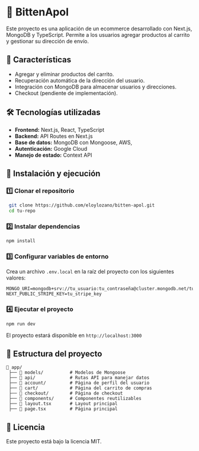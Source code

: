 # 🛒 BittenApol

Este proyecto es una aplicación de un ecommerce desarrollado con Next.js, MongoDB y TypeScript. Permite a los usuarios agregar productos al carrito y gestionar su dirección de envío.

## 📌 Características
- Agregar y eliminar productos del carrito.
- Recuperación automática de la dirección del usuario.
- Integración con MongoDB para almacenar usuarios y direcciones.
- Checkout (pendiente de implementación).

## 🛠️ Tecnologías utilizadas
- **Frontend:** Next.js, React, TypeScript
- **Backend:** API Routes en Next.js
- **Base de datos:** MongoDB con Mongoose, AWS, 
- **Autenticación:** Google Cloud
- **Manejo de estado:** Context API

## 🚀 Instalación y ejecución
### 1️⃣ Clonar el repositorio
```bash
 git clone https://github.com/eloylozano/bitten-apol.git
 cd tu-repo
```
### 2️⃣ Instalar dependencias
```bash
npm install
```
### 3️⃣ Configurar variables de entorno
Crea un archivo `.env.local` en la raíz del proyecto con los siguientes valores:
```env
MONGO_URI=mongodb+srv://tu_usuario:tu_contraseña@cluster.mongodb.net/tu_db
NEXT_PUBLIC_STRIPE_KEY=tu_stripe_key
```
### 4️⃣ Ejecutar el proyecto
```bash
npm run dev
```
El proyecto estará disponible en `http://localhost:3000`

## 🔧 Estructura del proyecto
```
📂 app/
 ├── 📂 models/          # Modelos de Mongoose
 ├── 📂 api/             # Rutas API para manejar datos
 ├── 📂 account/         # Página de perfil del usuario
 ├── 📂 cart/            # Página del carrito de compras
 ├── 📂 checkout/        # Página de checkout
 ├── 📂 components/      # Componentes reutilizables
 ├── 📜 layout.tsx       # Layout principal
 ├── 📜 page.tsx         # Página principal
```

## 📜 Licencia
Este proyecto está bajo la licencia MIT.
